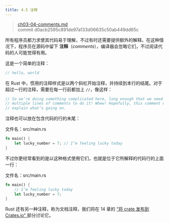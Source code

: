 ```yaml
---
title: 4.5 注释
---
```


> [ch03-04-comments.md](https://github.com/rust-lang/book/blob/main/src/ch03-04-comments.md)
> <br>
> commit d0acb2595c891de97a133d06635c50ab449dd65c

所有程序员都力求使其代码易于理解，不过有时还需要提供额外的解释。在这种情况下，程序员在源码中留下 **注释**（*comments*），编译器会忽略它们，不过阅读代码的人可能觉得有用。

这是一个简单的注释：

```rust
// hello, world
```

在 Rust 中，惯用的注释样式是以两个斜杠开始注释，并持续到本行的结尾。对于超过一行的注释，需要在每一行前都加上 `//`，像这样：

```rust
// So we’re doing something complicated here, long enough that we need
// multiple lines of comments to do it! Whew! Hopefully, this comment will
// explain what’s going on.
```

注释也可以放在包含代码的行的末尾：

<span class="filename">文件名：src/main.rs</span>

```rust
fn main() {
    let lucky_number = 7; // I’m feeling lucky today
}
```

不过你更经常看到的是以这种格式使用它们，也就是位于它所解释的代码行的上面一行：

<span class="filename">文件名：src/main.rs</span>

```rust
fn main() {
    // I’m feeling lucky today
    let lucky_number = 7;
}
```

Rust 还有另一种注释，称为文档注释，我们将在 14 章的 [“将 crate 发布到 Crates.io” ][publishing]部分讨论它。

[publishing]: ch14-02-publishing-to-crates-io.html
